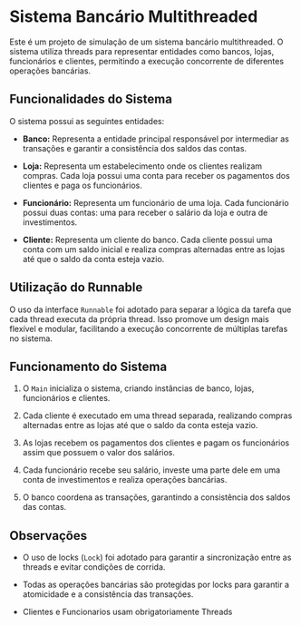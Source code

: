 
# Sistema Bancário Multithreaded 

Este é um projeto de simulação de um sistema bancário multithreaded. O sistema utiliza threads para representar entidades como bancos, lojas, funcionários e clientes, permitindo a execução concorrente de diferentes operações bancárias.

## Funcionalidades do Sistema

O sistema possui as seguintes entidades:

- **Banco:** Representa a entidade principal responsável por intermediar as transações e garantir a consistência dos saldos das contas.
  
- **Loja:** Representa um estabelecimento onde os clientes realizam compras. Cada loja possui uma conta para receber os pagamentos dos clientes e paga os funcionários.

- **Funcionário:** Representa um funcionário de uma loja. Cada funcionário possui duas contas: uma para receber o salário da loja e outra de investimentos.

- **Cliente:** Representa um cliente do banco. Cada cliente possui uma conta com um saldo inicial e realiza compras alternadas entre as lojas até que o saldo da conta esteja vazio.

## Utilização do Runnable

O uso da interface `Runnable` foi adotado para separar a lógica da tarefa que cada thread executa da própria thread. Isso promove um design mais flexível e modular, facilitando a execução concorrente de múltiplas tarefas no sistema.

## Funcionamento do Sistema

1. O `Main` inicializa o sistema, criando instâncias de banco, lojas, funcionários e clientes.

2. Cada cliente é executado em uma thread separada, realizando compras alternadas entre as lojas até que o saldo da conta esteja vazio.

3. As lojas recebem os pagamentos dos clientes e pagam os funcionários assim que possuem o valor dos salários.

4. Cada funcionário recebe seu salário, investe uma parte dele em uma conta de investimentos e realiza operações bancárias.

5. O banco coordena as transações, garantindo a consistência dos saldos das contas.

## Observações

- O uso de locks (`Lock`) foi adotado para garantir a sincronização entre as threads e evitar condições de corrida.
  
- Todas as operações bancárias são protegidas por locks para garantir a atomicidade e a consistência das transações.

- Clientes e Funcionarios usam obrigatoriamente Threads

